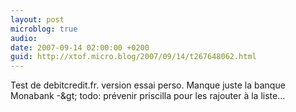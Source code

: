 ```yaml
---
layout: post
microblog: true
audio: 
date: 2007-09-14 02:00:00 +0200
guid: http://xtof.micro.blog/2007/09/14/t267648062.html
---
```

Test de debitcredit.fr. version essai perso. Manque juste la banque Monabank -&amp;gt; todo: prévenir priscilla pour les rajouter à la liste...
